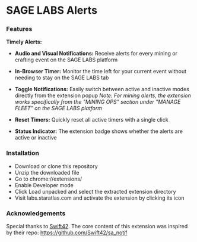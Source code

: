 # **SAGE LABS Alerts**

### **Features**
**Timely Alerts:** 
- **Audio and Visual Notifications:**
  Receive alerts for every mining or crafting event on the SAGE LABS platform
  
- **In-Browser Timer:**
  Monitor the time left for your current event without needing to stay on the SAGE LABS tab
  
- **Toggle Notifications:**
  Easily switch between active and inactive modes directly from the extension popup
*Note: For mining alerts, the extension works specifically from the "MINING OPS" section under "MANAGE FLEET" on the SAGE LABS platform*

- **Reset Timers:**
  Quickly reset all active timers with a single click
  
- **Status Indicator:**
  The extension badge shows whether the alerts are active or inactive

### Installation
- Download or clone this repository
- Unzip the downloaded file
- Go to chrome://extensions/
- Enable Developer mode
- Click Load unpacked and select the extracted extension directory
- Visit labs.staratlas.com and activate the extension by clicking its icon

### Acknowledgements
Special thanks to [Swift42]([url](https://github.com/Swift42)). The core content of this extension was inspired by their repo: https://github.com/Swift42/sa_notif
